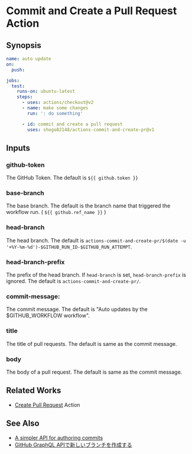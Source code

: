 # Commit and Create a Pull Request Action

## Synopsis

```yaml
name: auto update
on:
  push:

jobs:
  test:
    runs-on: ubuntu-latest
    steps:
      - uses: actions/checkout@v2
      - name: make some changes
        run: ': do something'

      - id: commit and create a pull request
        uses: shogo82148/actions-commit-and-create-pr@v1
```

## Inputs

### github-token

The GitHub Token. The default is `${{ github.token }}`

### base-branch

The base branch. The default is the branch name that triggered the workflow run. ( `${{ github.ref_name }}` )

### head-branch

The head branch. The default is `actions-commit-and-create-pr/$(date -u '+%Y-%m-%d')-$GITHUB_RUN_ID-$GITHUB_RUN_ATTEMPT`.

### head-branch-prefix

The prefix of the head branch.
If `head-branch` is set, `head-branch-prefix` is ignored.
The default is `actions-commit-and-create-pr/`.

### commit-message:

The commit message.
The default is "Auto updates by the $GITHUB_WORKFLOW workflow".

### title

The title of pull requests.
The default is same as the commit message.

### body

The body of a pull request.
The default is same as the commit message.

## Related Works

- [Create Pull Request](https://github.com/marketplace/actions/create-pull-request) Action

## See Also

- [A simpler API for authoring commits](https://github.blog/changelog/2021-09-13-a-simpler-api-for-authoring-commits/)
- [GitHub GraphQL APIで新しいブランチを作成する](https://int128.hatenablog.com/entry/2020/01/15/165432)
